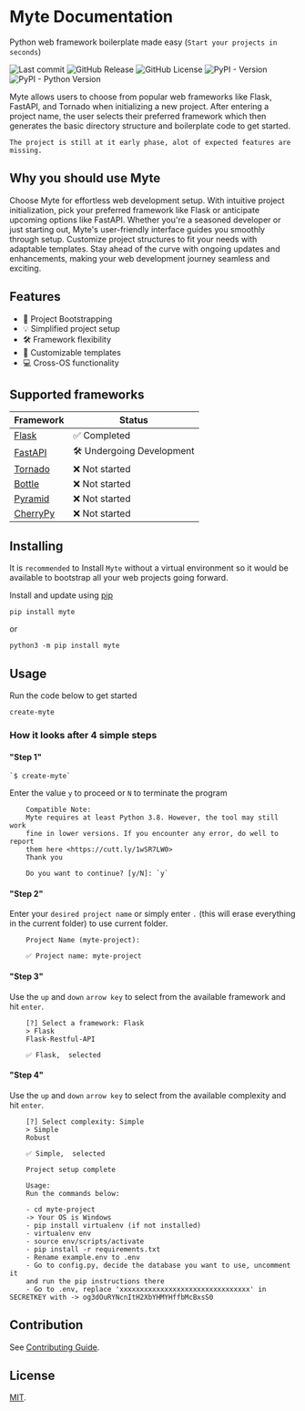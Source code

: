 # Myte Documentation

Python web framework boilerplate made easy (`Start your projects in seconds`)

![Last commit](https://img.shields.io/github/last-commit/samdoghor/myte) ![GitHub Release](https://img.shields.io/github/v/release/samdoghor/myte) ![GitHub License](https://img.shields.io/github/license/samdoghor/myte) ![PyPI - Version](https://img.shields.io/pypi/v/myte?style=plastic) ![PyPI - Python Version](https://img.shields.io/pypi/pyversions/myte)

Myte allows users to choose from popular web frameworks like Flask, FastAPI, and Tornado when initializing a new project. After entering a project name, the user selects their preferred framework which then generates the basic directory structure and boilerplate code to get started.

    The project is still at it early phase, alot of expected features are missing.

## Why you should use Myte

Choose Myte for effortless web development setup. With intuitive project initialization, pick your preferred framework like Flask or anticipate upcoming options like FastAPI. Whether you're a seasoned developer or just starting out, Myte's user-friendly interface guides you smoothly through setup. Customize project structures to fit your needs with adaptable templates. Stay ahead of the curve with ongoing updates and enhancements, making your web development journey seamless and exciting.

## Features

- 🚀 Project Bootstrapping
- 💡 Simplified project setup
- 🛠️ Framework flexibility
- 📝 Customizable templates
- 💻 Cross-OS functionality

## Supported frameworks

| Framework | Status |
| --------------- | --------------- |
| [Flask](https://flask.palletsprojects.com/) | ✅ Completed |
| [FastAPI](https://fastapi.tiangolo.com/) | 🛠️ Undergoing Development |
| [Tornado](https://www.tornadoweb.org/en/stable/) | ❌ Not started |
| [Bottle](https://bottlepy.org/) | ❌ Not started  |
| [Pyramid](https://trypyramid.com/) | ❌ Not started  |
| [CherryPy](https://docs.cherrypy.dev/en/latest/) | ❌ Not started  |

## Installing

  It is `recommended` to Install `Myte` without a virtual environment so it would be available to bootstrap all your web projects going forward.

Install and update using [pip](https://pip.pypa.io/en/stable/getting-started/)

    pip install myte

or

    python3 -m pip install myte

## Usage

Run the code below to get started

    create-myte

### How it looks after 4 simple steps

#### "Step 1"

    `$ create-myte` 

  Enter the value `y` to proceed or `N` to terminate the program

        Compatible Note:
        Myte requires at least Python 3.8. However, the tool may still work
        fine in lower versions. If you encounter any error, do well to report
        them here <https://cutt.ly/1wSR7LW0>
        Thank you

        Do you want to continue? [y/N]: `y`

#### "Step 2"

  Enter your `desired project name` or simply enter `.` (this will erase everything in the current folder) to use current folder.

        Project Name (myte-project):

        ✅ Project name: myte-project

#### "Step 3"

  Use the `up` and `down` `arrow key` to select from the available framework and hit `enter`.

        [?] Select a framework: Flask
        > Flask
        Flask-Restful-API

        ✅ Flask,  selected

#### "Step 4"

  Use the `up` and `down` `arrow key` to select from the available complexity and hit `enter`.

        [?] Select complexity: Simple
        > Simple
        Robust

        ✅ Simple,  selected

        Project setup complete

        Usage:
        Run the commands below:

        - cd myte-project
        -> Your OS is Windows
        - pip install virtualenv (if not installed)
        - virtualenv env
        - source env/scripts/activate
        - pip install -r requirements.txt
        - Rename example.env to .env
        - Go to config.py, decide the database you want to use, uncomment it
        and run the pip instructions there
        - Go to .env, replace 'xxxxxxxxxxxxxxxxxxxxxxxxxxxxxxxx' in SECRETKEY with -> og3dOuRYNcnItH2XbYHMYHffbMcBxsS0

## Contribution

See [Contributing Guide](CONTRIBUTING.md).

## License

[MIT](LICENSE).
